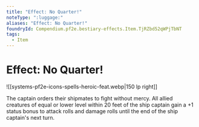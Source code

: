 ```yaml
---
title: "Effect: No Quarter!"
noteType: ":luggage:"
aliases: "Effect: No Quarter!"
foundryId: Compendium.pf2e.bestiary-effects.Item.TjRZbd52qWPjTbNT
tags:
  - Item
---
```


# Effect: No Quarter!
![[systems-pf2e-icons-spells-heroic-feat.webp|150 lp right]]

The captain orders their shipmates to fight without mercy. All allied creatures of equal or lower level within 20 feet of the ship captain gain a +1 status bonus to attack rolls and damage rolls until the end of the ship captain's next turn.
